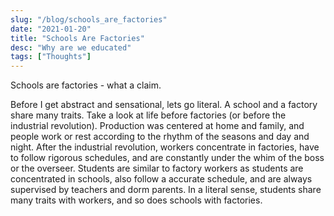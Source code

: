 ```yaml
---
slug: "/blog/schools_are_factories"
date: "2021-01-20"
title: "Schools Are Factories"
desc: "Why are we educated"
tags: ["Thoughts"]
---
```


Schools are factories - what a claim.

Before I get abstract and sensational, lets go literal. A school and a factory share many traits. Take a look at life before factories (or before the industrial revolution). Production was centered at home and family, and people work or rest according to the rhythm of the seasons and day and night. After the industrial revolution, workers concentrate in factories, have to follow rigorous schedules, and are constantly under the whim of the boss or the overseer. Students are similar to factory workers as students are concentrated in schools, also follow a accurate schedule, and are always supervised by teachers and dorm parents. In a literal sense, students share many traits with workers, and so does schools with factories.
